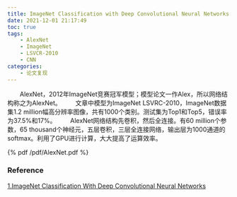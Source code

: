 ```yaml
---
title: ImageNet Classification with Deep Convolutional Neural Networks[未完]
date: 2021-12-01 21:17:49
toc: true
tags:
    - AlexNet
    - ImageNet
    - LSVCR-2010
    - CNN
categories:
    - 论文复现
---
```


&emsp;&emsp;AlexNet，2012年ImageNet竞赛冠军模型；模型论文一作Alex，所以网络结构称之为AlexNet。
&emsp;&emsp;文章中模型为ImageNet LSVRC-2010，ImageNet数据集1.2 million幅高分辨率图像，共有1000个类别。测试集为Top1和Top5，错误率为37.5%和17%。
&emsp;&emsp;AlexNet网络结构先卷积，然后全连接。有60 million个参数，65 thousand个神经元，五层卷积，三层全连接网络，输出层为1000通道的softmax。利用了GPU进行计算，大大提高了运算效率。

<!--more-->


{% pdf /pdf/AlexNet.pdf %}



### Reference
[1.ImageNet Classification With Deep Convolutional Neural Networks][1]





[1]: https://proceedings.neurips.cc/paper/2012/file/c399862d3b9d6b76c8436e924a68c45b-Paper.pdf

